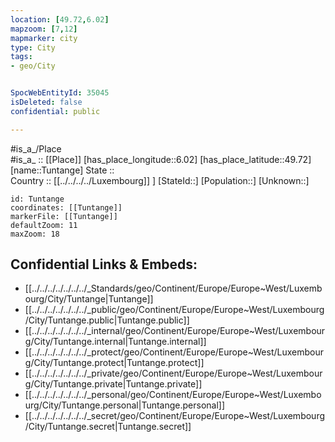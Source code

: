 ```yaml
---
location: [49.72,6.02] 
mapzoom: [7,12] 
mapmarker: city 
type: City
tags:
- geo/City


SpocWebEntityId: 35045
isDeleted: false
confidential: public

---
```

#is_a_/Place  
#is_a_ :: [[Place]] 
[has_place_longitude::6.02] 
[has_place_latitude::49.72] 
[name::Tuntange] 
State ::  
Country :: [[../../../../Luxembourg]] ] 
[StateId::] 
[Population::] 
[Unknown::] 


```leaflet
id: Tuntange
coordinates: [[Tuntange]] 
markerFile: [[Tuntange]] 
defaultZoom: 11 
maxZoom: 18
```


## Confidential Links & Embeds: 
- [[../../../../../../../_Standards/geo/Continent/Europe/Europe~West/Luxembourg/City/Tuntange|Tuntange]] 
- [[../../../../../../../_public/geo/Continent/Europe/Europe~West/Luxembourg/City/Tuntange.public|Tuntange.public]] 
- [[../../../../../../../_internal/geo/Continent/Europe/Europe~West/Luxembourg/City/Tuntange.internal|Tuntange.internal]] 
- [[../../../../../../../_protect/geo/Continent/Europe/Europe~West/Luxembourg/City/Tuntange.protect|Tuntange.protect]] 
- [[../../../../../../../_private/geo/Continent/Europe/Europe~West/Luxembourg/City/Tuntange.private|Tuntange.private]] 
- [[../../../../../../../_personal/geo/Continent/Europe/Europe~West/Luxembourg/City/Tuntange.personal|Tuntange.personal]] 
- [[../../../../../../../_secret/geo/Continent/Europe/Europe~West/Luxembourg/City/Tuntange.secret|Tuntange.secret]] 
